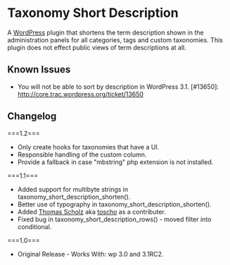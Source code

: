 Taxonomy Short Description
==========================

A [WordPress](http://wordpress.org/) plugin that shortens the term description shown in the administration panels for all categories, tags and custom taxonomies. This plugin does not effect public views of term descriptions at all.

Known Issues
------------
* You will not be able to sort by description in WordPress 3.1. [#13650]: http://core.trac.wordpress.org/ticket/13650

Changelog
---------

===1.2===

* Only create hooks for taxonomies that have a UI.
* Responsible handling of the custom column.
* Provide a fallback in case "mbstring" php extension is not installed.

===1.1===

* Added support for multibyte strings in taxonomy_short_description_shorten().
* Better use of typography in taxonomy_short_description_shorten().
* Added [Thomas Scholz](http://toscho.de/ueber-mich/) aka [toscho](http://wordpress.org/support/profile/toscho) as a contributer.
* Fixed bug in taxonomy_short_description_rows() - moved filter into conditional.

===1.0===

* Original Release - Works With: wp 3.0 and 3.1RC2.